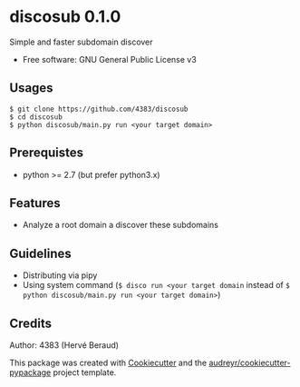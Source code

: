 # discosub 0.1.0

Simple and faster subdomain discover

* Free software: GNU General Public License v3

## Usages
```shell
$ git clone https://github.com/4383/discosub
$ cd discosub
$ python discosub/main.py run <your target domain>
```

## Prerequistes
* python >= 2.7 (but prefer python3.x)

## Features
* Analyze a root domain a discover these subdomains

## Guidelines
* Distributing via pipy
* Using system command (```$ disco run <your target domain``` instead of ```$ python discosub/main.py run <your target domain>```)

## Credits
Author: 4383 (Hervé Beraud)

This package was created with [Cookiecutter](https://github.com/audreyr/cookiecutter)
and the [audreyr/cookiecutter-pypackage](https://github.com/audreyr/cookiecutter-pypackage)
project template.
